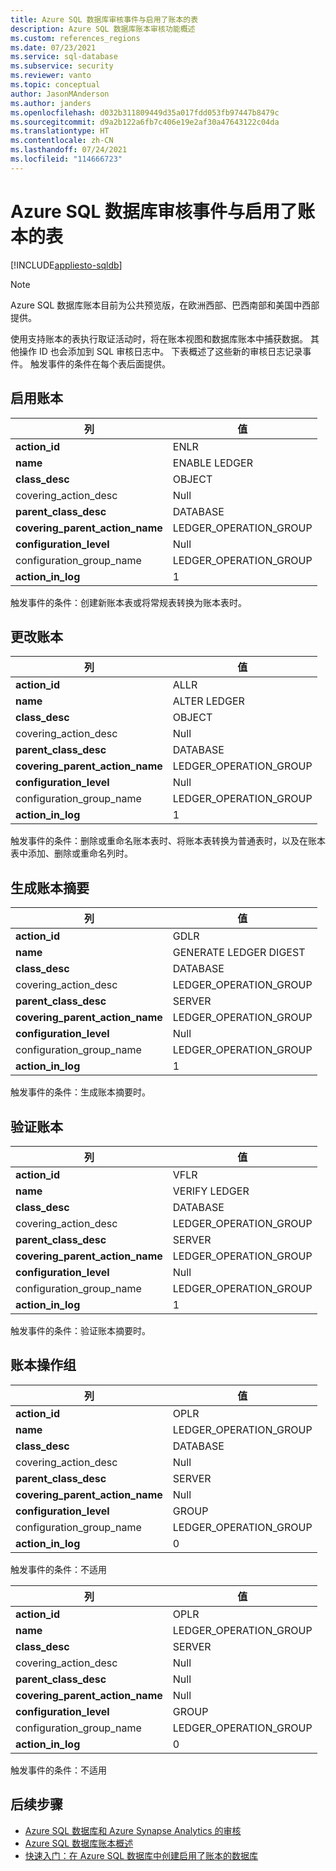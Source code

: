 ```yaml
---
title: Azure SQL 数据库审核事件与启用了账本的表
description: Azure SQL 数据库账本审核功能概述
ms.custom: references_regions
ms.date: 07/23/2021
ms.service: sql-database
ms.subservice: security
ms.reviewer: vanto
ms.topic: conceptual
author: JasonMAnderson
ms.author: janders
ms.openlocfilehash: d032b311809449d35a017fdd053fb97447b8479c
ms.sourcegitcommit: d9a2b122a6fb7c406e19e2af30a47643122c04da
ms.translationtype: HT
ms.contentlocale: zh-CN
ms.lasthandoff: 07/24/2021
ms.locfileid: "114666723"
---
```

# <a name="azure-sql-database-audit-events-with-ledger-enabled-tables"></a>Azure SQL 数据库审核事件与启用了账本的表

[!INCLUDE[appliesto-sqldb](../includes/appliesto-sqldb.md)]

> [!NOTE]
> Azure SQL 数据库账本目前为公共预览版，在欧洲西部、巴西南部和美国中西部提供。

使用支持账本的表执行取证活动时，将在账本视图和数据库账本中捕获数据。 其他操作 ID 也会添加到 SQL 审核日志中。 下表概述了这些新的审核日志记录事件。 触发事件的条件在每个表后面提供。

## <a name="enable-ledger"></a>启用账本

| 列 | 值 |
|--|--|
| **action_id** | ENLR |
| **name** | ENABLE LEDGER  |
| **class_desc** | OBJECT |
| covering_action_desc | Null |
| **parent_class_desc** | DATABASE |
| **covering_parent_action_name** | LEDGER_OPERATION_GROUP |
| **configuration_level** | Null |
| configuration_group_name | LEDGER_OPERATION_GROUP |
| **action_in_log** | 1 |

触发事件的条件：创建新账本表或将常规表转换为账本表时。

## <a name="alter-ledger"></a>更改账本

| 列 | 值 |
|--|--|
| **action_id** | ALLR |
| **name** | ALTER LEDGER |
| **class_desc** | OBJECT |
| covering_action_desc | Null |
| **parent_class_desc** | DATABASE |
| **covering_parent_action_name** | LEDGER_OPERATION_GROUP |
| **configuration_level** | Null |
| configuration_group_name | LEDGER_OPERATION_GROUP |
| **action_in_log** | 1 |

触发事件的条件：删除或重命名账本表时、将账本表转换为普通表时，以及在账本表中添加、删除或重命名列时。


## <a name="generate-ledger-digest"></a>生成账本摘要

| 列 | 值 |
|--|--|
| **action_id** | GDLR |
| **name** | GENERATE LEDGER DIGEST |
| **class_desc** | DATABASE |
| covering_action_desc | LEDGER_OPERATION_GROUP |
| **parent_class_desc** | SERVER |
| **covering_parent_action_name** | LEDGER_OPERATION_GROUP |
| **configuration_level** | Null |
| configuration_group_name | LEDGER_OPERATION_GROUP  |
| **action_in_log** | 1 |

触发事件的条件：生成账本摘要时。

## <a name="verify-ledger"></a>验证账本

| 列 | 值 |
|--|--|
| **action_id** | VFLR |
| **name** | VERIFY LEDGER |
| **class_desc** | DATABASE |
| covering_action_desc | LEDGER_OPERATION_GROUP |
| **parent_class_desc** | SERVER |
| **covering_parent_action_name** | LEDGER_OPERATION_GROUP |
| **configuration_level** | Null |
| configuration_group_name | LEDGER_OPERATION_GROUP |
| **action_in_log** | 1 |

触发事件的条件：验证账本摘要时。

## <a name="ledger-operation-group"></a>账本操作组

| 列 | 值 |
|--|--|
| **action_id** | OPLR |
| **name** | LEDGER_OPERATION_GROUP |
| **class_desc** | DATABASE |
| covering_action_desc | Null |
| **parent_class_desc** | SERVER |
| **covering_parent_action_name** | Null |
| **configuration_level** | GROUP |
| configuration_group_name | LEDGER_OPERATION_GROUP |
| **action_in_log** | 0 |

触发事件的条件：不适用

| 列 | 值 |
|--|--|
| **action_id** | OPLR |
| **name** | LEDGER_OPERATION_GROUP |
| **class_desc** | SERVER |
| covering_action_desc | Null |
| **parent_class_desc** | Null |
| **covering_parent_action_name** | Null |
| **configuration_level** | GROUP |
| configuration_group_name | LEDGER_OPERATION_GROUP |
| **action_in_log** | 0 |

触发事件的条件：不适用 

## <a name="next-steps"></a>后续步骤

- [Azure SQL 数据库和 Azure Synapse Analytics 的审核](auditing-overview.md)
- [Azure SQL 数据库账本概述](ledger-overview.md)
- [快速入门：在 Azure SQL 数据库中创建启用了账本的数据库](ledger-create-a-single-database-with-ledger-enabled.md)
